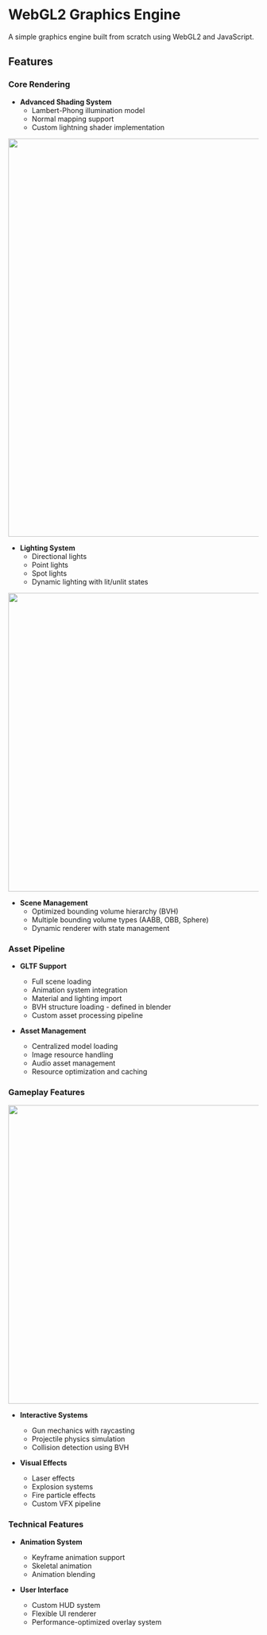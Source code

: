 # WebGL2 Graphics Engine

A simple graphics engine built from scratch using WebGL2 and JavaScript. 

## Features

### Core Rendering
- **Advanced Shading System**
  - Lambert-Phong illumination model
  - Normal mapping support
  - Custom lightning shader implementation

<img src="res/lights.gif" width="800"/>

- **Lighting System**
  - Directional lights
  - Point lights
  - Spot lights
  - Dynamic lighting with lit/unlit states

<img src="res/sniper.gif" width="600"/>

- **Scene Management**
  - Optimized bounding volume hierarchy (BVH)
  - Multiple bounding volume types (AABB, OBB, Sphere)
  - Dynamic renderer with state management

### Asset Pipeline
- **GLTF Support**
  - Full scene loading
  - Animation system integration
  - Material and lighting import
  - BVH structure loading - defined in blender
  - Custom asset processing pipeline

- **Asset Management**
  - Centralized model loading
  - Image resource handling
  - Audio asset management
  - Resource optimization and caching

### Gameplay Features
<img src="res/rifle.gif" width="600"/>

- **Interactive Systems**
  - Gun mechanics with raycasting
  - Projectile physics simulation
  - Collision detection using BVH

- **Visual Effects**
  - Laser effects
  - Explosion systems
  - Fire particle effects
  - Custom VFX pipeline

### Technical Features
- **Animation System**
  - Keyframe animation support
  - Skeletal animation
  - Animation blending

- **User Interface**
  - Custom HUD system
  - Flexible UI renderer
  - Performance-optimized overlay system
